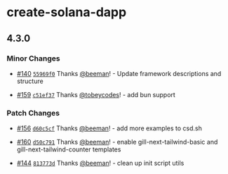 # create-solana-dapp

## 4.3.0

### Minor Changes

- [#140](https://github.com/solana-developers/create-solana-dapp/pull/140)
  [`55969f0`](https://github.com/solana-developers/create-solana-dapp/commit/55969f0ae96f3f427623007ca56e07c0cb113949)
  Thanks [@beeman](https://github.com/beeman)! - Update framework descriptions and structure

- [#159](https://github.com/solana-developers/create-solana-dapp/pull/159)
  [`c51ef37`](https://github.com/solana-developers/create-solana-dapp/commit/c51ef37e40b27d7f16a28f1e0d30823afec10d8a)
  Thanks [@tobeycodes](https://github.com/tobeycodes)! - add bun support

### Patch Changes

- [#156](https://github.com/solana-developers/create-solana-dapp/pull/156)
  [`d60c5cf`](https://github.com/solana-developers/create-solana-dapp/commit/d60c5cffb2791cbb619997b09c2fdb9dcb4faeb5)
  Thanks [@beeman](https://github.com/beeman)! - add more examples to csd.sh

- [#160](https://github.com/solana-developers/create-solana-dapp/pull/160)
  [`d50c791`](https://github.com/solana-developers/create-solana-dapp/commit/d50c7911afaa1260349ab6f1c86b7269cd221611)
  Thanks [@beeman](https://github.com/beeman)! - enable gill-next-tailwind-basic and gill-next-tailwind-counter
  templates

- [#144](https://github.com/solana-developers/create-solana-dapp/pull/144)
  [`813773d`](https://github.com/solana-developers/create-solana-dapp/commit/813773d48bf06d9f4b3b2d27e09dbd772b24613e)
  Thanks [@beeman](https://github.com/beeman)! - clean up init script utils
